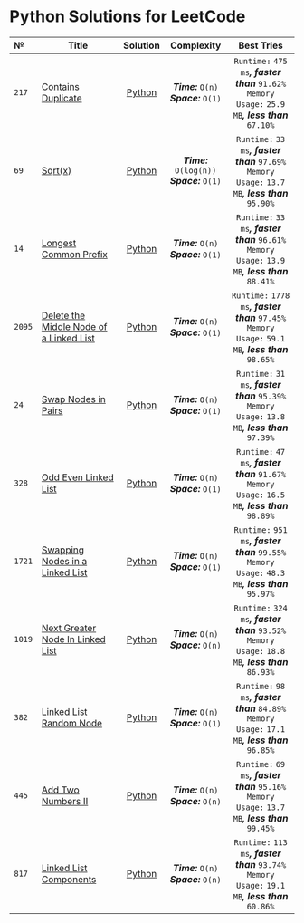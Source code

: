 # Python Solutions for LeetCode

| №      | Title                                                                                                             |                                                           Solution                                                           |                        Complexity                        |                                                       Best Tries                                                        |
|:-------|-------------------------------------------------------------------------------------------------------------------|:----------------------------------------------------------------------------------------------------------------------------:|:--------------------------------------------------------:|:-----------------------------------------------------------------------------------------------------------------------:|
| `217`  | [Contains Duplicate](https://leetcode.com/problems/contains-duplicate/)                                           |            [Python](https://github.com/ApostL78/LeetCodeSolutions/blob/master/problems/217_Contains_Duplicate.py)            |   ***Time:***         `O(n)`<br/> ***Space:*** `O(1)`    |  `Runtime:` `475 ms`***,*** ***faster than*** `91.62%` <br/> `Memory Usage:` `25.9 MB`***,*** ***less than*** `67.10%`  |
| `69`   | [Sqrt(x)](https://leetcode.com/problems/sqrtx/)                                                                   |                  [Python](https://github.com/ApostL78/LeetCodeSolutions/blob/master/problems/69_Sqrt(x).py)                  | ***Time:***         `O(log(n))`<br/> ***Space:*** `O(1)` |  `Runtime:`  `33 ms`***,*** ***faster than*** `97.69%` <br/> `Memory Usage:` `13.7 MB`***,*** ***less than*** `95.90%`  |
| `14`   | [Longest Common Prefix](https://leetcode.com/problems/longest-common-prefix/)                                     |           [Python](https://github.com/ApostL78/LeetCodeSolutions/blob/master/problems/14_Longest_Common_Prefix.py)           |       ***Time:*** `O(n)`<br/> ***Space:*** `O(1)`        |  `Runtime:`  `33 ms`***,*** ***faster than*** `96.61%` <br/> `Memory Usage:` `13.9 MB`***,*** ***less than*** `88.41%`  |
| `2095` | [Delete the Middle Node of a Linked List](https://leetcode.com/problems/delete-the-middle-node-of-a-linked-list/) | [Python](https://github.com/ApostL78/LeetCodeSolutions/blob/master/problems/2095_Delete_the_Middle_Node_of_a_Linked_List.py) |       ***Time:*** `O(n)`<br/> ***Space:*** `O(1)`        | `Runtime:`  `1778 ms`***,*** ***faster than*** `97.45%` <br/> `Memory Usage:` `59.1 MB`***,*** ***less than*** `98.65%` |
| `24`   | [Swap Nodes in Pairs](https://leetcode.com/problems/swap-nodes-in-pairs/)                                         |            [Python](https://github.com/ApostL78/LeetCodeSolutions/blob/master/problems/24_Swap_Nodes_in_Pairs.py)            |       ***Time:*** `O(n)`<br/> ***Space:*** `O(1)`        |  `Runtime:`  `31 ms`***,*** ***faster than*** `95.39%` <br/> `Memory Usage:` `13.8 MB`***,*** ***less than*** `97.39%`  |
| `328`  | [Odd Even Linked List](https://leetcode.com/problems/odd-even-linked-list/)                                       |           [Python](https://github.com/ApostL78/LeetCodeSolutions/blob/master/problems/328_Odd_Even_Linked_List.py)           |       ***Time:*** `O(n)`<br/> ***Space:*** `O(1)`        |  `Runtime:`  `47 ms`***,*** ***faster than*** `91.67%` <br/> `Memory Usage:` `16.5 MB`***,*** ***less than*** `98.89%`  |
| `1721` | [Swapping Nodes in a Linked List](https://leetcode.com/problems/swapping-nodes-in-a-linked-list/)                 |     [Python](https://github.com/ApostL78/LeetCodeSolutions/blob/master/problems/1721_Swapping_Nodes_in_a_Linked_List.py)     |       ***Time:*** `O(n)`<br/> ***Space:*** `O(1)`        | `Runtime:`  `951 ms`***,*** ***faster than*** `99.55%` <br/> `Memory Usage:` `48.3 MB`***,*** ***less than*** `95.97%`  |
| `1019` | [Next Greater Node In Linked List](https://leetcode.com/problems/next-greater-node-in-linked-list/)               |    [Python](https://github.com/ApostL78/LeetCodeSolutions/blob/master/problems/1019_Next_Greater_Node_In_Linked_List.py)     |       ***Time:*** `O(n)`<br/> ***Space:*** `O(n)`        | `Runtime:`  `324 ms`***,*** ***faster than*** `93.52%` <br/> `Memory Usage:` `18.8 MB`***,*** ***less than*** `86.93%`  |
| `382`  | [Linked List Random Node](https://leetcode.com/problems/linked-list-random-node/)                                 |         [Python](https://github.com/ApostL78/LeetCodeSolutions/blob/master/problems/382_Linked_List_Random_Node.py)          |       ***Time:*** `O(n)`<br/> ***Space:*** `O(1)`        |  `Runtime:`  `98 ms`***,*** ***faster than*** `84.89%` <br/> `Memory Usage:` `17.1 MB`***,*** ***less than*** `96.85%`  |
| `445`  | [Add Two Numbers II](https://leetcode.com/problems/add-two-numbers-ii/submissions/)                               |            [Python](https://github.com/ApostL78/LeetCodeSolutions/blob/master/problems/445_Add_Two_Numbers_II.py)            |       ***Time:*** `O(n)`<br/> ***Space:*** `O(n)`        |  `Runtime:`  `69 ms`***,*** ***faster than*** `95.16%` <br/> `Memory Usage:` `13.7 MB`***,*** ***less than*** `99.45%`  |
| `817`  | [Linked List Components](https://leetcode.com/problems/linked-list-components/)                                   |    [Python](https://github.com/ApostL78/LeetCodeSolutions/blob/master/problems/817_Linked_List_Components.py)                |       ***Time:*** `O(n)`<br/> ***Space:*** `O(n)`        | `Runtime:`  `113 ms`***,*** ***faster than*** `93.74%` <br/> `Memory Usage:` `19.1 MB`***,*** ***less than*** `60.86%`  |